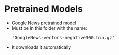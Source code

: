 # Pretrained Models

- [Google News pretrained model](https://drive.google.com/uc?id=0B7XkCwpI5KDYNlNUTTlSS21pQmM&export=download)
- Must be in this folder with the name: <pre> 'GoogleNews-vectors-negative300.bin.gz'</pre>
- It downloads it automatically
